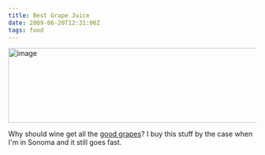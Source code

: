 ```yaml
---
title: Best Grape Juice
date: 2009-06-20T12:31:00Z
tags: food
---
```

<img alt="image" height="152" src="https://ggr_com.s3.amazonaws.com/images/grape-juice.jpg" width="512" />
<br/>

Why should wine get all the [good grapes][1]? I buy this stuff by the case when I'm in Sonoma and it still goes fast.

 [1]: http://www.sweetwatercellars.com/grape-kundegewurzt.html
